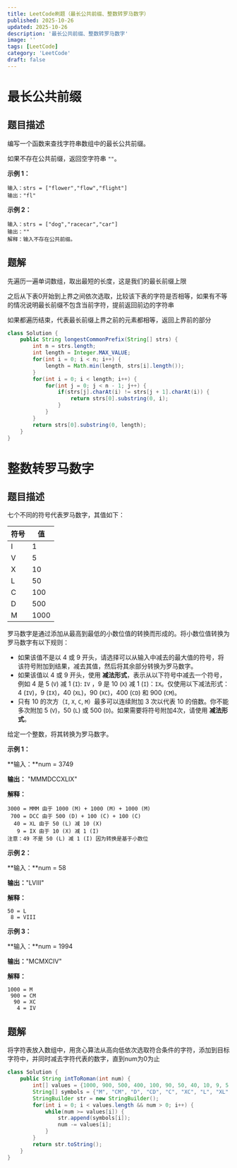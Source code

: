 ```yaml
---
title: LeetCode刷题（最长公共前缀、整数转罗马数字）
published: 2025-10-26
updated: 2025-10-26
description: '最长公共前缀、整数转罗马数字'
image: ''
tags: [LeetCode]
category: 'LeetCode'
draft: false 
---
```


# 最长公共前缀

## 题目描述

编写一个函数来查找字符串数组中的最长公共前缀。

如果不存在公共前缀，返回空字符串 `""`。

**示例 1：**

```
输入：strs = ["flower","flow","flight"]
输出："fl"
```

**示例 2：**

```
输入：strs = ["dog","racecar","car"]
输出：""
解释：输入不存在公共前缀。
```



## 题解

先遍历一遍单词数组，取出最短的长度，这是我们的最长前缀上限

之后从下表0开始到上界之间依次选取，比较该下表的字符是否相等，如果有不等的情况说明最长前缀不包含当前字符，提前返回前边的字符串

如果都遍历结束，代表最长前缀上界之前的元素都相等，返回上界前的部分

```java
class Solution {
    public String longestCommonPrefix(String[] strs) {
        int n = strs.length;
        int length = Integer.MAX_VALUE;
        for(int i = 0; i < n; i++) {
            length = Math.min(length, strs[i].length());
        }
        for(int i = 0; i < length; i++) {
            for(int j = 0; j < n - 1; j++) {
                if(strs[j].charAt(i) != strs[j + 1].charAt(i)) {
                    return strs[0].substring(0, i);
                }
            }
        }
        return strs[0].substring(0, length);
    }
}
```



# 整数转罗马数字

## 题目描述

七个不同的符号代表罗马数字，其值如下：

| 符号 | 值   |
| ---- | ---- |
| I    | 1    |
| V    | 5    |
| X    | 10   |
| L    | 50   |
| C    | 100  |
| D    | 500  |
| M    | 1000 |

罗马数字是通过添加从最高到最低的小数位值的转换而形成的。将小数位值转换为罗马数字有以下规则：

- 如果该值不是以 4 或 9 开头，请选择可以从输入中减去的最大值的符号，将该符号附加到结果，减去其值，然后将其余部分转换为罗马数字。
- 如果该值以 4 或 9 开头，使用 **减法形式**，表示从以下符号中减去一个符号，例如 4 是 5 (`V`) 减 1 (`I`): `IV` ，9 是 10 (`X`) 减 1 (`I`)：`IX`。仅使用以下减法形式：4 (`IV`)，9 (`IX`)，40 (`XL`)，90 (`XC`)，400 (`CD`) 和 900 (`CM`)。
- 只有 10 的次方（`I`, `X`, `C`, `M`）最多可以连续附加 3 次以代表 10 的倍数。你不能多次附加 5 (`V`)，50 (`L`) 或 500 (`D`)。如果需要将符号附加4次，请使用 **减法形式**。

给定一个整数，将其转换为罗马数字。

**示例 1：**

**输入：**num = 3749

**输出：** "MMMDCCXLIX"

**解释：**

```
3000 = MMM 由于 1000 (M) + 1000 (M) + 1000 (M)
 700 = DCC 由于 500 (D) + 100 (C) + 100 (C)
  40 = XL 由于 50 (L) 减 10 (X)
   9 = IX 由于 10 (X) 减 1 (I)
注意：49 不是 50 (L) 减 1 (I) 因为转换是基于小数位
```

**示例 2：**

**输入：**num = 58

**输出：**"LVIII"

**解释：**

```
50 = L
 8 = VIII
```

**示例 3：**

**输入：**num = 1994

**输出：**"MCMXCIV"

**解释：**

```
1000 = M
 900 = CM
  90 = XC
   4 = IV
```



## 题解

将字符表放入数组中，用贪心算法从高向低依次选取符合条件的字符，添加到目标字符中，并同时减去字符代表的数字，直到num为0为止

```java
class Solution {
    public String intToRoman(int num) {
        int[] values = {1000, 900, 500, 400, 100, 90, 50, 40, 10, 9, 5, 4, 1};
        String[] symbols = {"M", "CM", "D", "CD", "C", "XC", "L", "XL", "X", "IX", "V", "IV", "I"};
        StringBuilder str = new StringBuilder();
        for(int i = 0; i < values.length && num > 0; i++) {
            while(num >= values[i]) {
                str.append(symbols[i]);
                num -= values[i];
            }
        } 
        return str.toString();
    }
}
```

